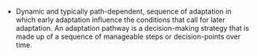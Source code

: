 - Dynamic and typically path-dependent, sequence of adaptation in which early adaptation influence the conditions that call for later adaptation. An adaptation pathway is a decision-making strategy that is made up of a sequence of manageable steps or decision-points over time.